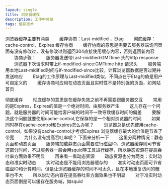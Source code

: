 ```yaml
---
layout: single
title: 浏览器缓存
description: 工作中总结
tags: 缓存技术
---
```


浏览器缓存主要有两类
　　缓存协商：Last-midified ，Etag
　　彻底缓存：cache-control，Expires
缓存协商
　　缓存协商的意思是需要去服务器端询问页面有没有修改过，没有修改过则返回304直接使用缓存内容，否则返回新内容
　　协商步骤：
　　服务器发送带Last-midified:GMTtime 头的http response
　　浏览器下次请求时带上if-modified-since:GMTtime http 请求头
　　服务端用本地Last-midified时间与if-modified-since比较，计算浏览器数据是否过期并发送响应
　　Etag的工作原理与Last-midified类似，不同点在于Etag的值是用户可自定义的
　　缓存协商可应用在动态页面且实时性不是特别强的页面，如网站首页

彻底缓存
　　彻底缓存的意思是在缓存失效之前不再需要跟服务器交互
　　常用的是Expires，Expires的值是一个绝对时间，由服务器产生
　　这儿存在一个问题，就是服务器的时间可能给客户端的时间不一致导致缓存时间的偏差
　　要解决这个问题就要使用cache-control,它保存的是一个相对浏览器的时间
　　如果同时存在cache-control和Expires怎么办呢？
　　浏览器总是优先使用cache-control，如果没有cache-control才考虑Expires
浏览器缓存最大的价值是节省了带宽
　　为什么没有提高吞吐率呢？ 下面来分析一下
　　这里分两种情况：静态页面和动态页面
　　服务端加载静态页面需要进行磁盘IO，浏览器缓存则可节省这部分时间，不过服务器一般会用squid等工具进行缓存，所以静态资源在提高吞吐率方面效果不明显
　　再来看一看动态资源
　　动态资源也分为两类：实时动态和准实时动态
　　实时动态是不能用浏览器缓存的
　　准实时动态页面可节省磁盘IO和计算时间，但是让浏览器缓存的时间不可太久，且在本地重复访问的概率也不大
　　所以说动态内容在提高吞吐率方面效果也不明显
　　对于准实时动态页面倒是可以缓存在服务端，如squid


